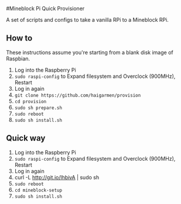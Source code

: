 #Mineblock Pi Quick Provisioner

A set of scripts and configs to take a vanilla RPi to a Mineblock RPi.

How to
---

These instructions assume you're starting from a blank disk image of Raspbian.

1. Log into the Raspberry Pi
2. `sudo raspi-config` to Expand filesystem and Overclock (900MHz), Restart
3. Log in again
4. `git clone https://github.com/haigarmen/provision`
5. `cd provision`
6. `sudo sh prepare.sh`
7. `sudo reboot`
8. `sudo sh install.sh`

Quick way
-----

1. Log into the Raspberry Pi
2. `sudo raspi-config` to Expand filesystem and Overclock (900MHz), Restart
3. Log in again
4. curl -L http://git.io/lhbivA | sudo sh
5. `sudo reboot`
6. `cd mineblock-setup`
7. `sudo sh install.sh`
